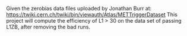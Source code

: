 Given the zerobias data files uploaded by Jonathan Burr at:
https://twiki.cern.ch/twiki/bin/viewauth/Atlas/METTriggerDataset
This project will compute the efficiency of L1 > 30 on the data set of passing
L1ZB, after removing the bad runs. 

